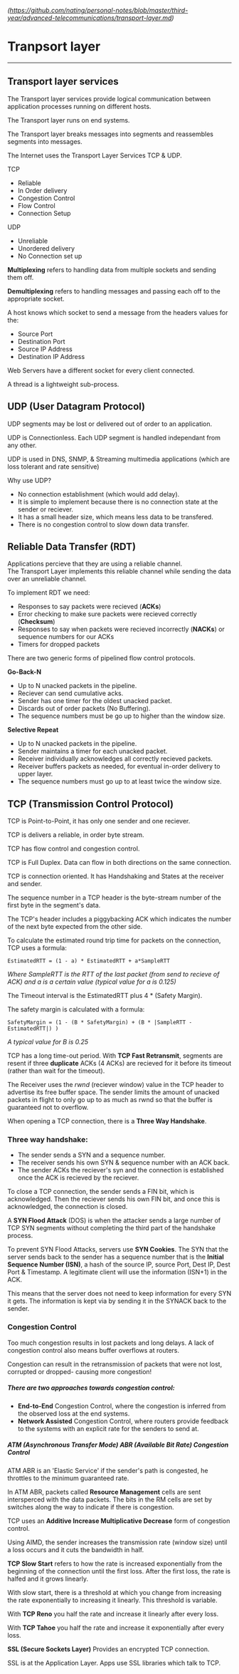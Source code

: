*(https://github.com/nating/personal-notes/blob/master/third-year/advanced-telecommunications/transport-layer.md)*

# Tranpsort layer

---

## Transport layer services
The Transport layer services provide logical communication between application processes running on different hosts.

The Transport layer runs on end systems.

The Transport layer breaks messages into segments and reassembles segments into messages.

The Internet uses the Transport Layer Services TCP & UDP.

TCP
 - Reliable
 - In Order delivery
 - Congestion Control
 - Flow Control
 - Connection Setup

UDP
 - Unreliable
 - Unordered delivery
 - No Connection set up

**Multiplexing** refers to handling data from multiple sockets and sending them off.

**Demultiplexing** refers to handling messages and passing each off to the appropriate socket.

A host knows which socket to send a message from the headers values for the:
 - Source Port
 - Destination Port
 - Source IP Address
 - Destination IP Address

Web Servers have a different socket for every client connected.

A thread is a lightweight sub-process.

## UDP (User Datagram Protocol)
UDP segments may be lost or delivered out of order to an application.

UDP is Connectionless. Each UDP segment is handled independant from any other.

UDP is used in DNS, SNMP, & Streaming multimedia applications (which are loss tolerant and rate sensitive)

Why use UDP?
 - No connection establishment (which would add delay).
 - It is simple to implement because there is no connection state at the sender or reciever.
 - It has a small header size, which means less data to be transfered.
 - There is no congestion control to slow down data transfer.

## Reliable Data Transfer (RDT)
Applications percieve that they are using a reliable channel.  
The Transport Layer implements this reliable channel while sending the data over an unreliable channel.

To implement RDT we need:
 - Responses to say packets were recieved (**ACKs**)
 - Error checking to make sure packets were recieved correctly (**Checksum**)
 - Responses to say when packets were recieved incorrectly (**NACKs**) or sequence numbers for our ACKs
 - Timers for dropped packets

There are two generic forms of pipelined flow control protocols.

**Go-Back-N**
 - Up to N unacked packets in the pipeline.
 - Reciever can send cumulative acks.
 - Sender has one timer for the oldest unacked packet.
 - Discards out of order packets (No Buffering).
 - The sequence numbers must be go up to higher than the window size.

**Selective Repeat**
 - Up to N unacked packets in the pipeline.
 - Sender maintains a timer for each unacked packet.
 - Receiver individually acknowledges all correctly recieved packets.
 - Receiver buffers packets as needed, for eventual in-order delivery to upper layer.
 - The sequence numbers must go up to at least twice the window size.

## TCP (Transmission Control Protocol)
TCP is Point-to-Point, it has only one sender and one reciever.

TCP is delivers a reliable, in order byte stream.

TCP has flow control and congestion control.

TCP is Full Duplex. Data can flow in both directions on the same connection.

TCP is connection oriented. It has Handshaking and States at the receiver and sender.

The sequence number in a TCP header is the byte-stream number of the first byte in the segment's data.

The TCP's header includes a piggybacking ACK which indicates the number of the next byte expected from the other side.

To calculate the estimated round trip time for packets on the connection, TCP uses a formula:

```
EstimatedRTT = (1 - a) * EstimatedRTT + a*SampleRTT
```  

*Where SampleRTT is the RTT of the last packet (from send to recieve of ACK) and a is a certain value (typical value for a is 0.125)*

The Timeout interval is the EstimatedRTT plus 4 * (Safety Margin).

The safety margin is calculated with a formula:

```
SafetyMargin = (1 - (B * SafetyMargin) + (B * |SampleRTT - EstimatedRTT|) )
```

*A typical value for B is 0.25*

TCP has a long time-out period. With **TCP Fast Retransmit**, segments are resent if three **duplicate** ACKs (4 ACKs) are recieved for it before its timeout (rather than wait for the timeout).

The Receiver uses the *rwnd* (reciever window) value in the TCP header to advertise its free buffer space. The sender limits the amount of unacked packets in flight to only go up to as much as rwnd so that the buffer is guaranteed not to overflow.

When opening a TCP connection, there is a **Three Way Handshake**.

### Three way handshake:  
 - The sender sends a SYN and a sequence number.  
 - The receiver sends his own SYN & sequence number with an ACK back.  
 - The sender ACKs the reciever's syn and the connection is established once the ACK is recieved by the reciever.

To close a TCP connection, the sender sends a FIN bit, which is acknowledged. Then the reciever sends his own FIN bit, and once this is acknowledged, the connection is closed.

A **SYN Flood Attack** (DOS) is when the attacker sends a large number of TCP SYN segments without completing the third part of the handshake process.

To prevent SYN Flood Attacks, servers use **SYN Cookies**. The SYN that the server sends back to the sender has a sequence number that is the **Initial Sequence Number (ISN)**, a hash of the source IP, source Port, Dest IP, Dest Port & Timestamp. A legitimate client will use the information (ISN+1) in the ACK.  

This means that the server does not need to keep information for every SYN it gets. The information is kept via by sending it in the SYNACK back to the sender.

### Congestion Control

Too much congestion results in lost packets and long delays. A lack of congestion control also means buffer overflows at routers.

Congestion can result in the retransmission of packets that were not lost, corrupted or dropped- causing more congestion!

##### There are two approaches towards congestion control:  
 - **End-to-End** Congestion Control, where the congestion is inferred from the observed loss at the end systems.
 - **Network Assisted** Congestion Control, where routers provide feedback to the systems with an explicit rate for the senders to send at.

##### ATM (Asynchronous Transfer Mode) ABR (Available Bit Rate) Congestion Control
ATM ABR is an 'Elastic Service' if the sender's path is congested, he throttles to the minimum guaranteed rate.

In ATM ABR, packets called **Resource Management** cells are sent intersperced with the data packets. The bits in the RM cells are set by switches along the way to indicate if there is congestion.

TCP uses an **Additive Increase Multiplicative Decrease** form of congestion control.

Using AIMD, the sender increases the transmission rate (window size) until a loss occurs and it cuts the bandwidth in half.

**TCP Slow Start** refers to how the rate is increased exponentially from the beginning of the connection until the first loss. After the first loss, the rate is halfed and it grows linearly.

With slow start, there is a threshold at which you change from increasing the rate exponentially to increasing it linearly. This threshold is variable.

With **TCP Reno** you half the rate and increase it linearly after every loss.

With **TCP Tahoe** you half the rate and increase it exponentially after every loss.

**SSL (Secure Sockets Layer)** Provides an encrypted TCP connection.

SSL is at the Application Layer. Apps use SSL libraries which talk to TCP.

